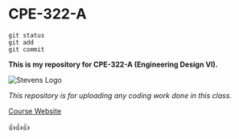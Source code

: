 # CPE-322-A

```
git status 
git add
git commit
```

**This is my repository for CPE-322-A (Engineering Design VI).**

![Stevens Logo](https://lh4.googleusercontent.com/mLJtEtdvm4bV-iufy6tjGlRBFKRB5pGtlMdMXHZhlNaTz-uJ3yLJFfcCdmbhCJ5q=w16383)

*This repository is for uploading any coding work done in this class.*


[Course Website](https://sites.google.com/view/ece322) 

:+1::+1::+1:

